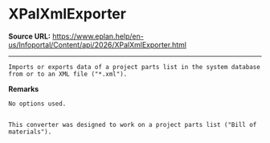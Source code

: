 # XPalXmlExporter

**Source URL:** https://www.eplan.help/en-us/Infoportal/Content/api/2026/XPalXmlExporter.html

---

```
Imports or exports data of a project parts list in the system database from or to an XML file ("*.xml").

```

**Remarks**

```
No options used.


This converter was designed to work on a project parts list ("Bill of materials").

```